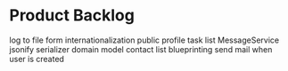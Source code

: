 # Product Backlog

log to file
form internationalization
public profile
task list
MessageService
jsonify serializer
domain model
contact list
blueprinting
send mail when user is created
